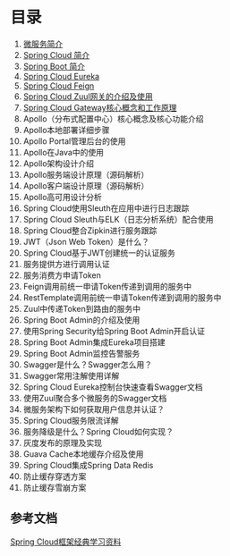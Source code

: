 # 目录

1. [微服务简介](01.microservices.md)
2. [Spring Cloud 简介](02.spring-cloud.md)
3. [Spring Boot 简介](03.spring-boot.md)
4. [Spring Cloud Eureka](04.eureka.md)
5. [Spring Cloud Feign](05.feign.md)
6. [Spring Cloud Zuul网关的介绍及使用](06.zuul.md)
7. [Spring Cloud Gateway核心概念和工作原理](07.gateway.md)
8. Apollo（分布式配置中心）核心概念及核心功能介绍
9. Apollo本地部署详细步骤
10. Apollo Portal管理后台的使用
11. Apollo在Java中的使用
12. Apollo架构设计介绍
13. Apollo服务端设计原理（源码解析）
14. Apollo客户端设计原理（源码解析）
15. Apollo高可用设计分析
16. Spring Cloud使用Sleuth在应用中进行日志跟踪
17. Spring Cloud Sleuth与ELK（日志分析系统）配合使用
18. Spring Cloud整合Zipkin进行服务跟踪
19. JWT（Json Web Token）是什么？
20. Spring Cloud基于JWT创建统一的认证服务
21. 服务提供方进行调用认证
22. 服务消费方申请Token
23. Feign调用前统一申请Token传递到调用的服务中
24. RestTemplate调用前统一申请Token传递到调用的服务中
25. Zuul中传递Token到路由的服务中
26. Spring Boot Admin的介绍及使用
27. 使用Spring Security给Spring Boot Admin开启认证
28. Spring Boot Admin集成Eureka项目搭建
29. Spring Boot Admin监控告警服务
30. Swagger是什么？Swagger怎么用？
31. Swagger常用注解使用详解
32. Spring Cloud Eureka控制台快速查看Swagger文档
33. 使用Zuul聚合多个微服务的Swagger文档
34. 微服务架构下如何获取用户信息并认证？
35. Spring Cloud服务限流详解
36. 服务降级是什么？Spring Cloud如何实现？
37. 灰度发布的原理及实现
38. Guava Cache本地缓存介绍及使用
39. Spring Cloud集成Spring Data Redis
40. 防止缓存穿透方案
66. 防止缓存雪崩方案



## 参考文档

[Spring Cloud框架经典学习资料](http://c.biancheng.net/spring_cloud/)

